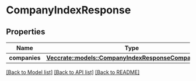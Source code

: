# CompanyIndexResponse

## Properties

Name | Type | Description | Notes
------------ | ------------- | ------------- | -------------
**companies** | [**Vec<crate::models::CompanyIndexResponseCompaniesInner>**](companyIndexResponse_companies_inner.md) |  | 

[[Back to Model list]](../README.md#documentation-for-models) [[Back to API list]](../README.md#documentation-for-api-endpoints) [[Back to README]](../README.md)


